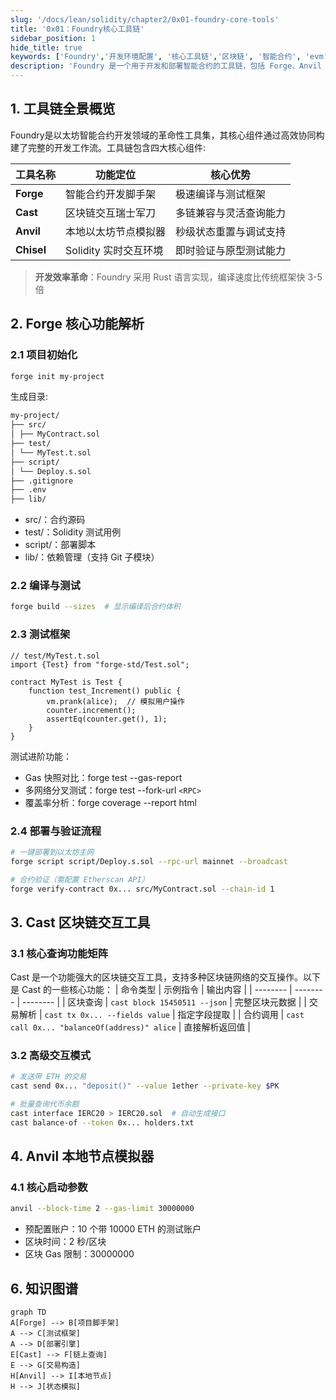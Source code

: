 ```yaml
---
slug: '/docs/lean/solidity/chapter2/0x01-foundry-core-tools'
title: '0x01：Foundry核心工具链'
sidebar_position: 1
hide_title: true
keywords: ['Foundry','开发环境配置', '核心工具链','区块链', '智能合约', 'evm', 'forge', 'anvil', 'cast']
description: 'Foundry 是一个用于开发和部署智能合约的工具链，包括 Forge、Anvil 和 Cast 等工具。本文介绍了 Foundry 的核心工具链，包括 Forge、Anvil 和 Cast 等工具。'
---
```


## 1. 工具链全景概览

Foundry是以太坊智能合约开发领域的革命性工具集，其核心组件通过高效协同构建了完整的开发工作流。工具链包含四大核心组件:

| 工具名称       | 功能定位              | 核心优势               |
| -------------- | --------------------- | ---------------------- |
| ​**​Forge​**​  | 智能合约开发脚手架    | 极速编译与测试框架     |
| ​**​Cast​**​   | 区块链交互瑞士军刀    | 多链兼容与灵活查询能力 |
| ​**​Anvil​**​  | 本地以太坊节点模拟器  | 秒级状态重置与调试支持 |
| ​**​Chisel​**​ | Solidity 实时交互环境 | 即时验证与原型测试能力 |


> ​**​开发效率革命​**​：Foundry 采用 Rust 语言实现，编译速度比传统框架快 3-5 倍

## 2. Forge 核心功能解析

### 2.1 项目初始化

```bash
forge init my-project
```

生成目录:

```bash
my-project/
├── src/
│ ├── MyContract.sol
├── test/
│ └── MyTest.t.sol
├── script/
│ └── Deploy.s.sol
├── .gitignore
├── .env
├── lib/
```

- src/：合约源码
- test/：Solidity 测试用例
- script/：部署脚本
- lib/：依赖管理（支持 Git 子模块）

### 2.2 编译与测试

```bash
forge build --sizes  # 显示编译后合约体积
```

### 2.3 测试框架

```solidity
// test/MyTest.t.sol
import {Test} from "forge-std/Test.sol";

contract MyTest is Test {
    function test_Increment() public {  
        vm.prank(alice);  // 模拟用户操作
        counter.increment();  
        assertEq(counter.get(), 1);  
    }  
}
```

测试进阶功能​​：

- Gas 快照对比​​：forge test --gas-report
- 多网络分叉测试​​：forge test --fork-url `<RPC>`
- 覆盖率分析​​：forge coverage --report html

### 2.4 部署与验证流程

```bash
# 一键部署到以太坊主网  
forge script script/Deploy.s.sol --rpc-url mainnet --broadcast  

# 合约验证（需配置 Etherscan API）  
forge verify-contract 0x... src/MyContract.sol --chain-id 1  
```

## 3. Cast 区块链交互工具

### 3.1 核心查询功能矩阵

Cast 是一个功能强大的区块链交互工具，支持多种区块链网络的交互操作。以下是 Cast 的一些核心功能：
| 命令类型 | 示例指令 | 输出内容 |
| -------- | -------- | -------- |
| 区块查询 | `cast block 15450511 --json` | 完整区块元数据 |
| 交易解析 | `cast tx 0x... --fields value` | 指定字段提取 |
| 合约调用 | `cast call 0x... "balanceOf(address)" alice` | 直接解析返回值 |

### 3.2 高级交互模式

```bash
# 发送带 ETH 的交易  
cast send 0x... "deposit()" --value 1ether --private-key $PK  

# 批量查询代币余额  
cast interface IERC20 > IERC20.sol  # 自动生成接口  
cast balance-of --token 0x... holders.txt  
```


## 4. Anvil 本地节点模拟器

### 4.1 核心启动参数

```bash
anvil --block-time 2 --gas-limit 30000000
```

- 预配置账户​​：10 个带 10000 ETH 的测试账户
- 区块时间​​：2 秒/区块
- 区块 Gas 限制​​：30000000


## 6. 知识图谱

```mermaid
graph TD  
A[Forge] --> B[项目脚手架]  
A --> C[测试框架]  
A --> D[部署引擎]  
E[Cast] --> F[链上查询]  
E --> G[交易构造]  
H[Anvil] --> I[本地节点]  
H --> J[状态模拟]  
```